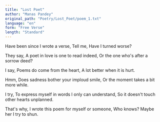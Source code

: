 ```yaml
---
title: "Lost Poet"
author: "Manas Pandey"
original_path: "Poetry/Lost_Poet/poem_1.txt"
language: "en"
form: "Free Verse"
length: "Standard"
---
```

Have been since I wrote a verse,
Tell me, Have I turned worse?

They say,
A poet in love is one to read indeed,
Or the one who's after a sorrow deed?

I say,
Poems do come from the heart,
A lot better when it is hurt.

Hmm,
Does sadness bother your imploud smile,
Or the moment takes a bit more while.

I try,
To express myself in words I only can understand,
So it doesn't touch other hearts unplanned.

That's why,
I wrote this poem for myself or someone,
Who knows? Maybe her I try to shun.